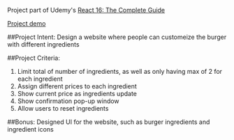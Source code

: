 Project part of Udemy's [React 16: The Complete Guide](https://www.udemy.com/course/react-the-complete-guide-incl-redux/)

[Project demo](https://yishuenlo.github.io/burger-builder/)

##Project Intent: 
Design a website where people can customeize the burger with different ingredients

##Project Criteria:
1. Limit total of number of ingredients, as well as only having max of 2 for each ingredient
2. Assign different prices to each ingredient
3. Show current price as ingredients update
4. Show confirmation pop-up window
5. Allow users to reset ingredients

##Bonus:
Designed UI for the website, such as burger ingredients and ingredient icons

